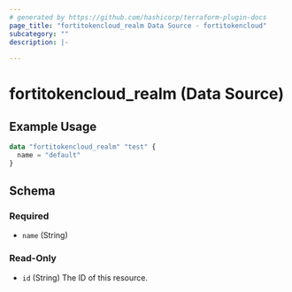 ```yaml
---
# generated by https://github.com/hashicorp/terraform-plugin-docs
page_title: "fortitokencloud_realm Data Source - fortitokencloud"
subcategory: ""
description: |-
  
---
```


# fortitokencloud_realm (Data Source)

## Example Usage
```terraform
data "fortitokencloud_realm" "test" {
  name = "default"
}
```





<!-- schema generated by tfplugindocs -->
## Schema

### Required

- `name` (String)

### Read-Only

- `id` (String) The ID of this resource.
